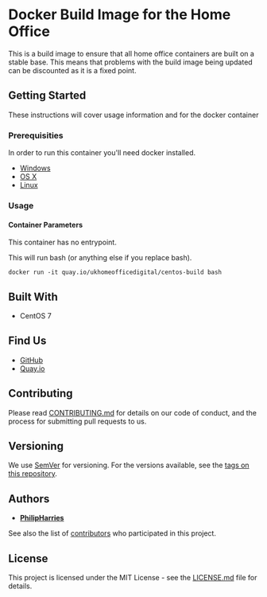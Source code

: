 # Docker Build Image for the Home Office


This is a build image to ensure that all home office containers are built on a stable base.  This means that problems with the build image being updated
can be discounted as it is a fixed point.

## Getting Started

These instructions will cover usage information and for the docker container 

### Prerequisities


In order to run this container you'll need docker installed.

* [Windows](https://docs.docker.com/windows/started)
* [OS X](https://docs.docker.com/mac/started/)
* [Linux](https://docs.docker.com/linux/started/)

### Usage

#### Container Parameters

This container has no entrypoint.

This will run bash (or anything else if you replace bash).

```shell
docker run -it quay.io/ukhomeofficedigital/centos-build bash
```

## Built With

* CentOS 7

## Find Us

* [GitHub](https://github.com/UKHomeOffice/docker-centos-build)
* [Quay.io](https://quay.io/repository/ukhomeofficedigital/centos-build)

## Contributing

Please read [CONTRIBUTING.md](CONTRIBUTING.md) for details on our code of conduct, and the process for submitting
pull requests to us.

## Versioning

We use [SemVer](http://semver.org/) for versioning. For the versions available, see the 
[tags on this repository](https://github.com/UKHomeOffice/docker-centos-build/tags). 

## Authors

* **[PhilipHarries](https://github.com/PhilipHarries)**

See also the list of [contributors](https://github.com/UKHomeOffice/docker-centos-build/contributors) who 
participated in this project.

## License

This project is licensed under the MIT License - see the [LICENSE.md](LICENSE.md) file for details.
